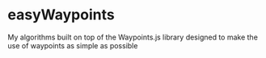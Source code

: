 # easyWaypoints
My algorithms built on top of the Waypoints.js library designed to make the use of waypoints as simple as possible
